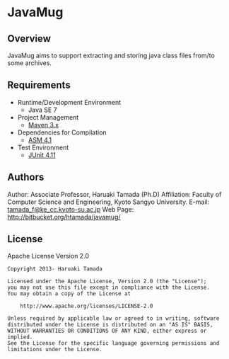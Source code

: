 JavaMug
=======

Overview
--------

JavaMug aims to support extracting and storing java class files
from/to some archives.

Requirements
------------

* Runtime/Development Environment
    * Java SE 7
* Project Management
    * [Maven 3.x](http://maven.apache.org/)
* Dependencies for Compilation
    * [ASM 4.1](http://asm.objectweb.org/)
* Test Environment
    * [JUnit 4.11](http://www.junit.org/)

Authors
-------

 Author: Associate Professor, Haruaki Tamada (Ph.D) 
 Affiliation: Faculty of Computer Science and Engineering, Kyoto Sangyo University.
 E-mail: tamada_f@ke_cc.kyoto-su.ac.jp
 Web Page: http://bitbucket.org/htamada/javamug/

License
-------

Apache License Version 2.0

    Copyright 2013- Haruaki Tamada

    Licensed under the Apache License, Version 2.0 (the "License");
    you may not use this file except in compliance with the License.
    You may obtain a copy of the License at

        http://www.apache.org/licenses/LICENSE-2.0

    Unless required by applicable law or agreed to in writing, software
    distributed under the License is distributed on an "AS IS" BASIS,
    WITHOUT WARRANTIES OR CONDITIONS OF ANY KIND, either express or implied.
    See the License for the specific language governing permissions and
    limitations under the License.
